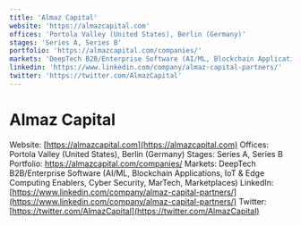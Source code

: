```yaml
---
title: 'Almaz Capital'
website: 'https://almazcapital.com'
offices: 'Portola Valley (United States), Berlin (Germany)'
stages: 'Series A, Series B'
portfolio: 'https://almazcapital.com/companies/'
markets: 'DeepTech B2B/Enterprise Software (AI/ML, Blockchain Applications, IoT & Edge Computing Enablers, Cyber Security, MarTech, Marketplaces)'
linkedin: 'https://www.linkedin.com/company/almaz-capital-partners/'
twitter: 'https://twitter.com/AlmazCapital'
---
```


# Almaz Capital
Website: [https://almazcapital.com](https://almazcapital.com)
Offices: Portola Valley (United States), Berlin (Germany)
Stages: Series A, Series B
Portfolio: https://almazcapital.com/companies/
Markets: DeepTech B2B/Enterprise Software (AI/ML, Blockchain Applications, IoT & Edge Computing Enablers, Cyber Security, MarTech, Marketplaces)
LinkedIn: [https://www.linkedin.com/company/almaz-capital-partners/](https://www.linkedin.com/company/almaz-capital-partners/)
Twitter: [https://twitter.com/AlmazCapital](https://twitter.com/AlmazCapital)
